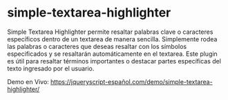 # simple-textarea-highlighter

Simple Textarea Highlighter permite resaltar palabras clave o caracteres específicos dentro de un textarea de manera sencilla. 
Simplemente rodea las palabras o caracteres que deseas resaltar con los símbolos especificados y se resaltarán automáticamente en el textarea. Este plugin es útil para resaltar términos importantes o destacar partes específicas del texto ingresado por el usuario.

Demo en Vivo: https://jqueryscript-español.com/demo/simple-textarea-highlighter/
